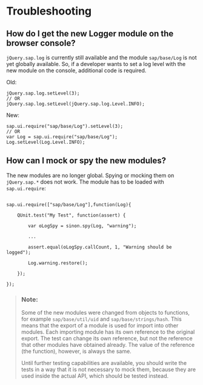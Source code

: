 <!-- loio20f6ea7552c34e248ba7bd4a1d28565b -->

# Troubleshooting



<a name="loio20f6ea7552c34e248ba7bd4a1d28565b__section_vzn_wkf_2fb"/>

## How do I get the new Logger module on the browser console?

`jQuery.sap.log` is currently still available and the module `sap/base/Log` is not yet globally available. So, if a developer wants to set a log level with the new module on the console, additional code is required.

Old:

```
jQuery.sap.log.setLevel(3);
// OR
jQuery.sap.log.setLevel(jQuery.sap.log.Level.INFO);
```

New:

```
sap.ui.require("sap/base/Log").setLevel(3);
// OR
var Log = sap.ui.require("sap/base/Log"); Log.setLevel(Log.Level.INFO);
```



<a name="loio20f6ea7552c34e248ba7bd4a1d28565b__section_unv_wkf_2fb"/>

## How can I mock or spy the new modules?

The new modules are no longer global. Spying or mocking them on `jQuery.sap.*` does not work. The module has to be loaded with `sap.ui.require`:

```

sap.ui.require(["sap/base/Log"],function(Log){

    QUnit.test("My Test", function(assert) {

        var oLogSpy = sinon.spy(Log, "warning");

        ...

        assert.equal(oLogSpy.callCount, 1, "Warning should be logged");

        Log.warning.restore();

    });

});

```

> ### Note:  
> Some of the new modules were changed from objects to functions, for example `sap/base/util/uid` and `sap/base/strings/hash`. This means that the export of a module is used for import into other modules. Each importing module has its own reference to the original export. The test can change its own reference, but not the reference that other modules have obtained already. The value of the reference \(the function\), however, is always the same.
> 
> Until further testing capabilities are available, you should write the tests in a way that it is not necessary to mock them, because they are used inside the actual API, which should be tested instead.

